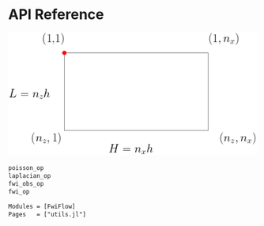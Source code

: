# API Reference

![](../assets/doc_domain.png)

```@docs
poisson_op
laplacian_op
fwi_obs_op
fwi_op
```


```@autodoc
Modules = [FwiFlow]
Pages   = ["utils.jl"]
```
